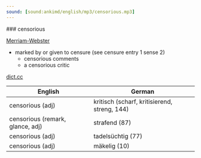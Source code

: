 ```yaml
---
sound: [sound:ankimd/english/mp3/censorious.mp3]
---
```


\### censorious

[Merriam-Webster](https://www.merriam-webster.com/dictionary/censorious)

- marked by or given to censure (see censure entry 1 sense 2)
    - censorious comments
    - a censorious critic

[dict.cc](https://www.dict.cc/censorious)

| English        | German       |
| -------------- | ------------ |
| censorious (adj) | kritisch (scharf, kritisierend, streng, 144) |
| censorious (remark, glance, adj) | strafend (87) |
| censorious (adj) | tadelsüchtig (77) |
| censorious (adj) | mäkelig (10) |
